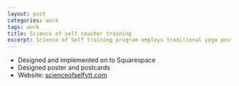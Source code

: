 ```yaml
---
layout: post
categories: work
tags: work
title: Science of self teacher training
excerpt: Science of Self training program employs traditional yoga postures, breathing and purification techniques
---
```

* Designed and implemented on to Squarespace
* Designed poster and postcards
* Website: [scienceofselfytt.com](http://scienceofselfytt.com)

<div class="screenshot">
  <div class="screenshot-chrome">
    <img class="cld-hidpi" data-src="http://res.cloudinary.com/gutierrezalex/image/upload/v1509416045/scienceofself_gre0ab.jpg">
  </div>
  <div class="flex">
    <div class="flex-1 p-1-r">
      <img class="cld-hidpi" data-src="http://res.cloudinary.com/gutierrezalex/image/upload/v1509416303/poster_qfewfc.jpg">
    </div>
    <div class="flex-1 p-1-l">
      <img class="cld-hidpi m-1-b" data-src="http://res.cloudinary.com/gutierrezalex/image/upload/v1509416302/postcard-front_mveria.jpg">
      <img class="cld-hidpi" data-src="http://res.cloudinary.com/gutierrezalex/image/upload/v1509416303/postcard-back_ky6zvv.jpg">
    </div>
  </div>
</div>
